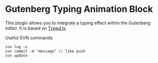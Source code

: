 # Gutenberg Typing Animation Block

This plugin allows you to integrate a typing effect within the Gutenberg editor. It is based on [Typed.js](https://mattboldt.com/demos/typed-js/).

Useful SVN commands

```
svn log -v
svn commit -m "message" // like push
svn update
```
